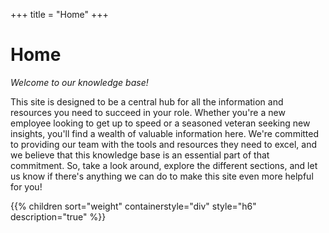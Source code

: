 +++
title = "Home"
+++

# Home

*Welcome to our knowledge base!*

This site is designed to be a central hub for all the information and resources you need to succeed in your role. Whether you're a new employee looking to get up to speed or a seasoned veteran seeking new insights, you'll find a wealth of valuable information here. We're committed to providing our team with the tools and resources they need to excel, and we believe that this knowledge base is an essential part of that commitment. So, take a look around, explore the different sections, and let us know if there's anything we can do to make this site even more helpful for you!


{{% children sort="weight" containerstyle="div" style="h6" description="true" %}}